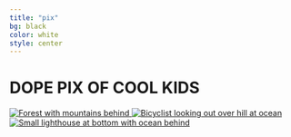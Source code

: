 ```yaml
---
title: "pix"
bg: black
color: white
style: center
---
```


# DOPE PIX OF COOL KIDS

<div class="image-row">
  <div class="image-set">
    <a 
      class="example-image-link" 
      href="http://runawayfive.com/presskit/portrait_labcoats.jpg" 
      data-lightbox="example-set" 
      data-title="Or press the right arrow on your keyboard.">
      <img class="example-image" src="http://runawayfive.com/presskit/portrait_labcoats.jpg" alt="Forest with mountains behind">
    </a>
    <a 
      class="example-image-link" 
      href="http://runawayfive.com/presskit/copper_labcoats.jpg" 
      data-lightbox="example-set" 
      data-title="The next image in the set is preloaded as you&apos;re viewing.">
      <img class="example-image" src="http://runawayfive.com/presskit/copper_labcoats.jpg" alt="Bicyclist looking out over hill at ocean">
    </a>
    <a 
      class="example-image-link" 
      href="http://runawayfive.com/presskit/green_labcoats.jpg" 
      data-lightbox="example-set" 
      data-title="Click anywhere outside the image or the X to the right to close.">
      <img class="example-image" src="http://runawayfive.com/presskit/green_labcoats.jpg" alt="Small lighthouse at bottom with ocean behind">
    </a>
  </div>
</div>